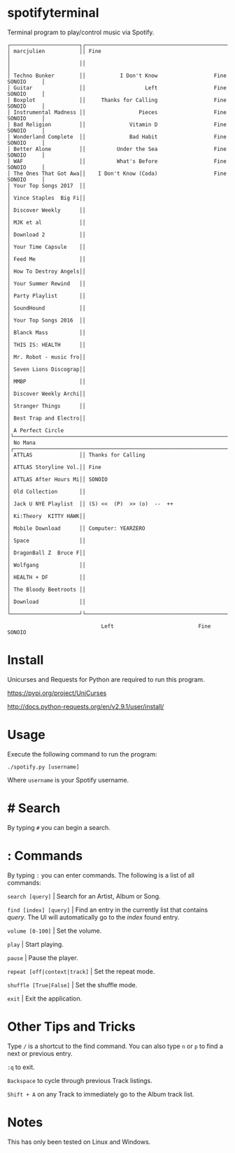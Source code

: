 # spotifyterminal
Terminal program to play/control music via Spotify.

```
┌──────────────────────┐┌────────────────────────────────────────────────────────────────────────┐
│ marcjulien           ││ Fine                                                                   │
│                      ││                                                                        │
│ Techno Bunker        ││           I Don't Know                  Fine                SONOIO     │
│ Guitar               ││                   Left                  Fine                SONOIO     │
│ Boxplot              ││     Thanks for Calling                  Fine                SONOIO     │
│ Instrumental Madness ││                 Pieces                  Fine                SONOIO     │
│ Bad Religion         ││              Vitamin D                  Fine                SONOIO     │
│ Wonderland Complete  ││              Bad Habit                  Fine                SONOIO     │
│ Better Alone         ││          Under the Sea                  Fine                SONOIO     │
│ WAF                  ││          What's Before                  Fine                SONOIO     │
│ The Ones That Got Awa││    I Don't Know (Coda)                  Fine                SONOIO     │
│ Your Top Songs 2017  ││                                                                        │
│ Vince Staples  Big Fi││                                                                        │
│ Discover Weekly      ││                                                                        │
│ MJK et al            ││                                                                        │
│ Download 2           ││                                                                        │
│ Your Time Capsule    ││                                                                        │
│ Feed Me              ││                                                                        │
│ How To Destroy Angels││                                                                        │
│ Your Summer Rewind   ││                                                                        │
│ Party Playlist       ││                                                                        │
│ SoundHound           ││                                                                        │
│ Your Top Songs 2016  ││                                                                        │
│ Blanck Mass          ││                                                                        │
│ THIS IS: HEALTH      ││                                                                        │
│ Mr. Robot - music fro││                                                                        │
│ Seven Lions Discograp││                                                                        │
│ MMBP                 ││                                                                        │
│ Discover Weekly Archi││                                                                        │
│ Stranger Things      ││                                                                        │
│ Best Trap and Electro││                                                                        │
│ A Perfect Circle     │└────────────────────────────────────────────────────────────────────────┘
│ No Mana              │┌────────────────────────────────────────────────────────────────────────┐
│ ATTLAS               ││ Thanks for Calling                                                     │
│ ATTLAS Storyline Vol.││ Fine                                                                   │
│ ATTLAS After Hours Mi││ SONOIO                                                                 │
│ Old Collection       ││                                                                        │
│ Jack U NYE Playlist  ││ (S) <<  (P)  >> (o)  --  ++                                            │
│ Ki:Theory  KITTY HAWK││                                                                        │
│ Mobile Download      ││ Computer: YEARZERO                                                     │
│ Space                ││                                                                        │
│ DragonBall Z  Bruce F││                                                                        │
│ Wolfgang             ││                                                                        │
│ HEALTH + DF          ││                                                                        │
│ The Bloody Beetroots ││                                                                        │
│ Download             ││                                                                        │
└──────────────────────┘└────────────────────────────────────────────────────────────────────────┘

                              Left                           Fine                         SONOIO
```
# Install
Unicurses and Requests for Python are required to run this program.

https://pypi.org/project/UniCurses


http://docs.python-requests.org/en/v2.9.1/user/install/


# Usage
Execute the following command to run the program:
```
./spotify.py [username]
```
Where ```username``` is your Spotify username.

# \# Search
By typing ```#``` you can begin a search.

# : Commands
By typing ```:``` you can enter commands. The following is a list of all commands:

```search [query]``` | Search for an Artist, Album or Song.

```find [index] [query]``` | Find an entry in the currently list that contains *query*. The UI will automatically go to the *index* found entry.

```volume [0-100]``` | Set the volume.

```play``` | Start playing.

```pause``` | Pause the player.

```repeat [off|context|track]``` | Set the repeat mode.

```shuffle [True|False]``` | Set the shuffle mode.

```exit``` | Exit the application.

# Other Tips and Tricks
Type ```/``` is a shortcut to the find command. You can also type ```n``` or ```p``` to find a next or previous entry.

```:q``` to exit.

```Backspace``` to cycle through previous Track listings.

```Shift + A``` on any Track to immediately go to the Album track list.

# Notes
This has only been tested on Linux and Windows.